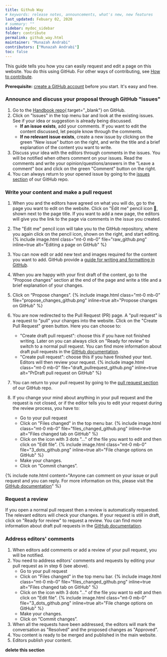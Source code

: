 ```yaml
---
title: Github Way
# keywords: release notes, announcements, what's new, new features
last_updated: Febuary 02, 2020
# summary: ""
sidebar: mydoc_sidebar
folder: contribute
permalink: github_way.html
maintainer: "Munazah Andrabi"
contributors: ["Munazah Andrabi"]
toc: false
---
```



This guide tells you how you can easily request and edit a page on this website. You do this using GitHub. For other ways of contributing, see [How to contribute](https://ibisba.github.io/handbook/How_to_Contribute.html).


**Prerequisite:** [create a GitHub account](https://github.com/join) before you start. It's easy and free.


### Announce and discuss your proposal through GitHub "issues"
1. Go to the [Handbook repo](https://github.com/ibisba/handbook){:target="_blank"} on GitHub.
2. Click on "Issues" in the top menu bar and look at the existing issues. See if your idea or suggestion is already being discussed.
      - **If an issue exists**, add your comments. If you want to edit the content discussed, let people know through the comments.
      - **If no relevant issue exists**, create a new issue by clicking on the green "New issue" button on the right, and write the title and a brief explanation 
          of the content you want to write. 
3. Discuss your idea with the editors through comments in the issues. You will be notified when others comment on your issues. 
   Read the comments and write your opinion/questions/answers in the "Leave a comment" box and click on the green "Comment" button on the right.
4. You can always return to your opened issue by going to the [issues section](https://github.com/ibisba/handbook/issues) of our GitHub repo.  


### Write your content and make a pull request

1. When you and the editors have agreed on what you will do, go to the page you want to edit on the website. Click on "Edit me" pencil icon :pencil:, shown next to the page title. If you want to add a new page, the editors will give you the link to the page via comments in the issue you created.  
2. The "Edit me" pencil icon will take you to the GitHub repository, where you again click on the pencil icon, shown on the right, and start editing.
    {% include image.html class="mt-0 mb-0" file="raw_github.png" inline=true alt="Editing a page on GitHub" %}
3. You can now edit or add new text and images required for the content you want to add. GitHub provide a [guide for writing and formatting in GitHub](https://docs.github.com/en/github/writing-on-github/getting-started-with-writing-and-formatting-on-github). 
4. When you are happy with your first draft of the content, go to the “Propose changes” section at the end of the page and write a title and a brief explanation of your changes.
5. Click on “Propose changes”.
    {% include image.html class="mt-0 mb-0" file="propose_changes_github.png" inline=true alt="Propose changes on GitHub" %}
6. You are now redirected to the Pull Request (PR) page. A "pull request" is a request to "pull" your changes into the website. Click on the "Create Pull Request" green button. Here you can choose to:

     - "Create draft pull request": choose this if you have not finished writing. Later on you can always click on "Ready for review" to switch to a normal pull request. You can find more information about draft pull requests in the [GitHub documentation](https://docs.github.com/en/github/collaborating-with-issues-and-pull-requests/about-pull-requests#draft-pull-requests).
     - "Create pull request": choose this if you have finished your text. Editors will then review your request.
    {% include image.html class="mt-0 mb-0" file="draft_pullrequest_github.png" inline=true alt="PrDraft pull request on GitHub" %}

7. You can return to your pull request by going to the [pull request section](https://github.com/ibisba/handbook/pulls) of our GitHub repo.

8. If you change your mind about anything in your pull request and the request is not closed, or if the editor tells you to edit your request during the review process, you have to:
    - Go to your pull request
    - Click on "Files changed" in the top menu bar.
      {% include image.html class="mt-0 mb-0" file="files_changed_github.png" inline=true alt="Files changed tab on GitHub" %}
    - Click on the icon with 3 dots "..." of the file you  want to edit and then click on "Edit file".
      {% include image.html class="mt-0 mb-0" file="3_dots_github.png" inline=true alt="File change options on GitHub" %}
    - Make your changes.
    - Click on “Commit changes”.

{% include note.html content="Anyone can comment on your issue or pull request and you can reply. For more information on this, please visit the [GitHub documentation](https://docs.github.com/en/github/collaborating-with-issues-and-pull-requests/commenting-on-a-pull-request)" %}

### Request a review

If you open a normal pull request then a review is automatically requested. The relevant editors will check your changes. If your request is still in draft, click on "Ready for review" to request a review. You can find more information about draft pull requests in the [GitHub documentation](https://docs.github.com/en/github/collaborating-with-issues-and-pull-requests/changing-the-stage-of-a-pull-request#marking-a-pull-request-as-ready-for-review).

### Address editors' comments

1. When editors add comments or add a review of your pull request, you will be notified.
2. You need to address editors' comments and requests by editing your pull request as in step 6 (see above).
   - Go to your pull request
   - Click on "Files changed" in the top menu bar.
    {% include image.html class="mt-0 mb-0" file="files_changed_github.png" inline=true alt="Files changed tab on GitHub" %}
   - Click on the icon with 3 dots "..." of the file you  want to edit and then click on "Edit file".
    {% include image.html class="mt-0 mb-0" file="3_dots_github.png" inline=true alt="File change options on GitHub" %}
   - Make your changes.
   - Click on “Commit changes”.
3. When all the requests have been addressed, the editors will mark the conversation as "Resolved" and the proposed changes as "Approved".
4. You content is ready to be merged and published in the main website.
5. Editors publish your content.

**delete this section**
